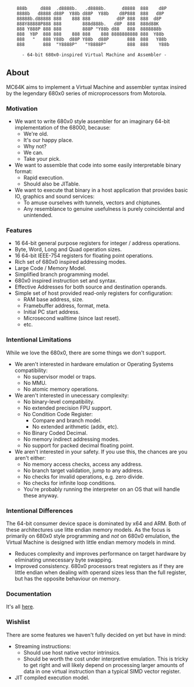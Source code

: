 ```
    888b     d888  .d8888b.   .d8888b.      d8888  888    d8P
    8888b   d8888 d88P  Y88b d88P  Y88b    d8P888  888   d8P
    88888b.d88888 888    888 888          d8P 888  888  d8P
    888Y88888P888 888        888d888b.   d8P  888  888d88K
    888 Y888P 888 888        888P "Y88b d88   888  8888888b
    888  Y8P  888 888    888 888    888 8888888888 888  Y88b
    888   "   888 Y88b  d88P Y88b  d88P       888  888   Y88b
    888       888  "Y8888P"   "Y8888P"        888  888    Y88b

      - 64-bit 680x0-inspired Virtual Machine and Assembler -
```
## About

MC64K aims to implement a Virtual Machine and assembler syntax insired by the legendary 680x0 series of microprocessors from Motorola.

### Motivation
* We want to write 680x0 style assembler for an imaginary 64-bit implementation of the 68000, because:
    - We're old.
    - It's our happy place.
    - Why not?
    - We can.
    - Take your pick.
* We want to assemble that code into some easily interpretable binary format:
    - Rapid execution.
    - Should also be JITable.
* We want to execute that binary in a host application that provides basic IO, graphics and sound services:
    - To amuse ourselves with tunnels, vectors and chiptunes.
    - Any resemblance to genuine usefulness is purely coincidental and unintended.

### Features

* 16 64-bit general purpose registers for integer / address operations.
* Byte, Word, Long and Quad operation sizes.
* 16 64-bit IEEE-754 registers for floating point operations.
* Rich set of 680x0 inspired addressing modes.
* Large Code / Memory Model.
* Simplified branch programming model.
* 680x0 inspired instruction set and syntax.
* Effective Addresses for both source and destination operands.
* Simple set of host provided read-only registers for configuration:
    - RAM base address, size.
    - Framebuffer address, format, meta.
    - Initial PC start address.
    - Microsecond walltime (since last reset).
    - etc.

### Intentional Limitations

While we love the 680x0, there are some things we don't support.

* We aren't interested in hardware emulation or Operating Systems compatibility:
    - No supervisor model or traps.
    - No MMU.
    - No atomic memory operations.
* We aren't interested in unecessary complexity:
    - No binary-level compatibility.
    - No extended precision FPU support.
    - No Condition Code Register:
        - Compare and branch model.
        - No extended arithmetic (addx, etc).
    - No Binary Coded Decimal.
    - No memory indirect addressing modes.
    - No support for packed decimal floating point.
* We aren't interested in your safety. If you use this, the chances are you aren't either:
    - No memory access checks, access any address.
    - No branch target validation, jump to any address.
    - No checks for invalid operations, e.g. zero divide.
    - No checks for infinite loop conditions.
    - You're probably running the interpreter on an OS that will handle these anyway.

### Intentional Differences

The 64-bit consumer device space is dominated by x64 and ARM. Both of these architectures use litte endian memory models. As the focus is primarily on 680x0 style programming and _not_ on 680x0 emulation, the Virtual Machine is designed with little endian memory models in mind.

* Reduces complexity and improves performance on target hardware by eliminating unnecessary byte swapping.
* Improved consistency. 680x0 processors treat registers as if they are little endian when dealing with operand sizes less than the full register, but has the opposite behaviour on memory.

### Documentation

It's all [here](./docs/README.md).

### Wishlist

There are some features we haven't fully decided on yet but have in mind:

* Streaming instructions:
    - Should use host native vector intrinsics.
    - Should be worth the cost under interpretive emulation. This is tricky to get right and will likely depend on processing larger amounts of data in one virtual instruction than a typical SIMD vector register.
* JIT compiled execution model.
